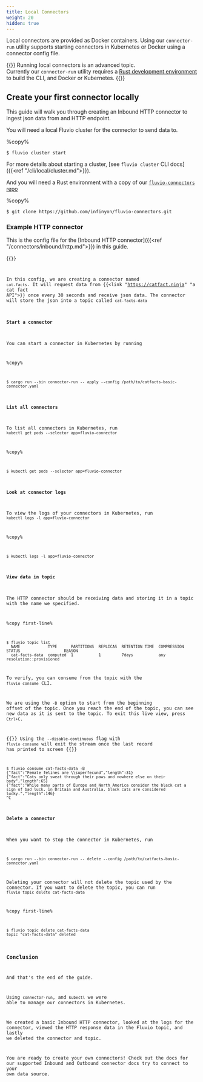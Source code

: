 ```yaml
---
title: Local Connectors
weight: 20
hidden: true
---
```


Local connectors are provided as Docker containers. Using our `connector-run` utility supports starting connectors in Kubernetes or Docker using a connector config file.

{{<caution>}}
Running local connectors is an advanced topic.<br>
Currently our `connector-run` utility requires a [Rust development environment](https://www.rust-lang.org/learn/get-started)
to build the CLI, and Docker or Kubernetes.
{{</caution>}}

## Create your first connector locally

This guide will walk you through creating an Inbound HTTP connector to ingest json data from and HTTP endpoint.

You will need a local Fluvio cluster for the connector to send data to.

%copy%
```shell
$ fluvio cluster start
```

For more details about starting a cluster, [see `fluvio cluster` CLI docs]({{<ref "/cli/local/cluster.md">}}).

And you will need a Rust environment with a copy of our [`fluvio-connectors` repo](https://github.com/infinyon/fluvio-connectors.git)

%copy%
```shell
$ git clone https://github.com/infinyon/fluvio-connectors.git
```

### Example HTTP connector
This is the config file for the [Inbound HTTP connector]({{<ref "/connectors/inbound/http.md">}}) in this guide.

{{<code file="embeds/connectors/catfacts-basic-connector.yaml" lang="yaml" copy=true >}}

In this config, we are creating a connector named `cat-facts`. It will request data from {{<link "https://catfact.ninja" "a cat fact API">}} once every 30 seconds and receive json data. The connector will store the json into a topic called `cat-facts-data`


#### Start a connector

You can start a connector in Kubernetes by running 

%copy%
```shell
$ cargo run --bin connector-run -- apply --config /path/to/catfacts-basic-connector.yaml
```

#### List all connectors

To list all connectors in Kubernetes, run `kubectl get pods --selector app=fluvio-connector`

%copy%
```shell
$ kubectl get pods --selector app=fluvio-connector
```

#### Look at connector logs

To view the logs of your connectors in Kubernetes, run `kubectl logs -l app=fluvio-connector`

%copy%
```shell
$ kubectl logs -l app=fluvio-connector
```
#### View data in topic

The HTTP connector should be receiving data and storing it in a topic with the name we specified.

%copy first-line%
```shell
$ fluvio topic list
  NAME            TYPE      PARTITIONS  REPLICAS  RETENTION TIME  COMPRESSION  STATUS                   REASON
  cat-facts-data  computed  1           1         7days           any          resolution::provisioned
```

To verify, you can consume from the topic with the `fluvio consume` CLI.

We are using the `-B` option to start from the beginning offset of the topic. Once you reach the end of the topic, you can see new data as it is sent to the topic. To exit this live view, press `Ctrl+C`.

{{<idea>}}
Using the `--disable-continuous` flag with `fluvio consume` will exit the stream once the last record has printed to screen
{{</idea>}}

```shell
$ fluvio consume cat-facts-data -B
{"fact":"Female felines are \\superfecund","length":31}
{"fact":"Cats only sweat through their paws and nowhere else on their body","length":65}
{"fact":"While many parts of Europe and North America consider the black cat a sign of bad luck, in Britain and Australia, black cats are considered lucky.","length":146}
^C
```

#### Delete a connector

When you want to stop the connector in Kubernetes, run

```shell
$ cargo run --bin connector-run -- delete --config /path/to/catfacts-basic-connector.yaml
```

Deleting your connector will not delete the topic used by the connector. If you want to delete the topic, you can run `fluvio topic delete cat-facts-data`

%copy first-line%
```shell
$ fluvio topic delete cat-facts-data
topic "cat-facts-data" deleted
```

### Conclusion

And that's the end of the guide.

Using `connector-run`, and `kubectl` we were able to manage our connectors in Kubernetes.

We created a basic Inbound HTTP connector, looked at the logs for the connector, viewed the HTTP response data in the Fluvio topic, and lastly we deleted the connector and topic.

You are ready to create your own connectors! Check out the docs for our supported Inbound and Outbound connector docs try to connect to your own data source.  



